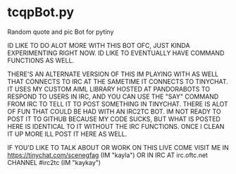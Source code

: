 # tcqpBot.py
Random quote and pic Bot for pytiny

ID LIKE TO DO ALOT MORE WITH THIS BOT OFC, JUST KINDA EXPERIMENTING RIGHT NOW.
ID LIKE TO EVENTUALLY HAVE COMMAND FUNCTIONS AS WELL.

THERE'S AN ALTERNATE VERSION OF THIS IM PLAYING WITH AS WELL THAT CONNECTS TO IRC AT THE SAMETIME IT CONNECTS TO TINYCHAT. IT USES MY CUSTOM AIML LIBRARY HOSTED AT PANDORABOTS TO RESPOND TO USERS IN IRC, AND YOU CAN USE THE "SAY" COMMAND FROM IRC TO TELL IT TO POST SOMETHING IN TINYCHAT. THERE IS ALOT OF FUN THAT COULD BE HAD WITH AN IRC2TC BOT.
IM NOT READY TO POST IT TO GITHUB BECAUSE MY CODE SUCKS, BUT WHAT IS POSTED HERE IS IDENTICAL TO IT WITHOUT THE IRC FUNCTIONS. ONCE I CLEAN IT UP MORE ILL POST IT HERE AS WELL.

IF YOU'D LIKE TO TALK ABOUT OR WORK ON THIS LIVE COME VISIT ME IN https://tinychat.com/scenegfag (IM "kayla")
OR IN IRC AT irc.oftc.net CHANNEL #irc2tc (IM "kaykay")
